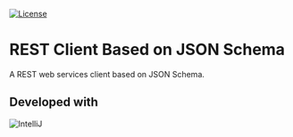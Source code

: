 [![License](https://img.shields.io/badge/llicense-GPL2-brightgreen.svg)](https://www.gnu.org/licenses/gpl-2.0.html)

# REST Client Based on JSON Schema
A REST web services client based on JSON Schema.

Developed with 
--------------
![IntelliJ](http://www.jetbrains.com/idea/docs/logo_intellij_idea.png)
